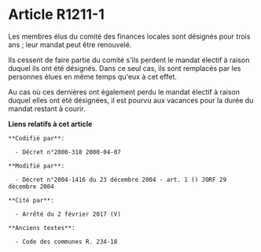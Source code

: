 # Article R1211-1

Les membres élus du comité des finances locales sont désignés pour trois ans ; leur mandat peut être renouvelé.

Ils cessent de faire partie du comité s'ils perdent le mandat électif à raison duquel ils ont été désignés. Dans ce seul cas,
ils sont remplacés par les personnes élues en même temps qu'eux à cet effet.

Au cas où ces dernières ont également perdu le mandat électif à raison duquel elles ont été désignées, il est pourvu aux
vacances pour la durée du mandat restant à courir.

**Liens relatifs à cet article**

	**Codifié par**:

	  - Décret n°2000-318 2000-04-07

	**Modifié par**:

	  - Décret n°2004-1416 du 23 décembre 2004 - art. 1 () JORF 29 décembre 2004

	**Cité par**:

	  - Arrêté du 2 février 2017 (V)

	**Anciens textes**:

	  - Code des communes R. 234-18
